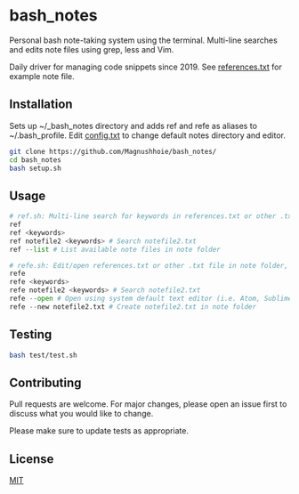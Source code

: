 # bash_notes

Personal bash note-taking system using the terminal. Multi-line searches and edits note files using grep, less and Vim.

Daily driver for managing code snippets since 2019. See [references.txt](references.txt) for example note file.

## Installation

Sets up ~/_bash_notes directory and adds ref and refe as aliases to ~/.bash_profile. Edit [config.txt](config.txt) to change default notes directory and editor.

```bash
git clone https://github.com/Magnushhoie/bash_notes/
cd bash_notes
bash setup.sh
```

## Usage

```python
# ref.sh: Multi-line search for keywords in references.txt or other .txt files in note folder, opens in less
ref
ref <keywords>
ref notefile2 <keywords> # Search notefile2.txt
ref --list # List available note files in note folder

# refe.sh: Edit/open references.txt or other .txt file in note folder, opens in Vim
refe
refe <keywords>
refe notefile2 <keywords> # Search notefile2.txt
refe --open # Open using system default text editor (i.e. Atom, Sublime, TextEdit etc)
refe --new notefile2.txt # Create notefile2.txt in note folder
```

## Testing

```bash
bash test/test.sh
```

## Contributing
Pull requests are welcome. For major changes, please open an issue first to discuss what you would like to change.

Please make sure to update tests as appropriate.

## License
[MIT](https://choosealicense.com/licenses/mit/)
